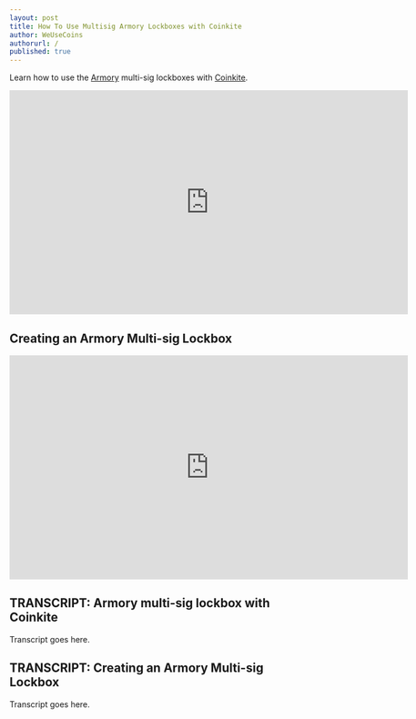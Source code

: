 ```yaml
---
layout: post
title: How To Use Multisig Armory Lockboxes with Coinkite
author: WeUseCoins
authorurl: /
published: true
---
```


<p>Learn how to use the <a href="/armory/">Armory</a> multi-sig lockboxes with <a href="/coinkite/">Coinkite</a>.
<center><iframe width="700" height="394" src="https://www.youtube.com/embed/t56TNtlRPj8" frameborder="0" allowfullscreen></iframe></center>
<p><h2>Creating an Armory Multi-sig Lockbox</h2>
<center><iframe width="700" height="394" src="https://www.youtube.com/embed/B5E3WQjSB6w" frameborder="0" allowfullscreen></iframe></center>
<p><h2>TRANSCRIPT: Armory multi-sig lockbox with Coinkite</h2>
<p>Transcript goes here.
<p><h2>TRANSCRIPT: Creating an Armory Multi-sig Lockbox</h2>
<p>Transcript goes here.